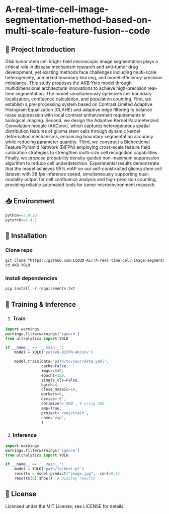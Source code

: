 # A-real-time-cell-image-segmentation-method-based-on-multi-scale-feature-fusion--code

## 🚀 Project Introduction
Glial tumor stem cell bright-field microscopic image segmentation plays a critical role in disease mechanism research and anti-tumor drug development, yet existing methods face challenges including multi-scale heterogeneity, unmarked boundary blurring, and model efficiency-precision imbalance. This study proposes the AKB-Yolo model through multidimensional architectural innovations to achieve high-precision real-time segmentation. The model simultaneously optimizes cell boundary localization, confluence calculation, and population counting. First, we establish a pre-processing system based on Contrast Limited Adaptive Histogram Equalization (CLAHE) and adaptive edge filtering to balance noise suppression with local contrast enhancement requirements in biological imaging. Second, we design the Adaptive Kernel Parameterized Convolution module (AKConv), which captures heterogeneous spatial distribution features of glioma stem cells through dynamic kernel deformation mechanisms, enhancing boundary segmentation accuracy while reducing parameter quantity. Third, we construct a Bidirectional Feature Pyramid Network (BiFPN) employing cross-scale feature field calibration strategies to strengthen multi-size cell recognition capabilities. Finally, we propose probability density-guided non-maximum suppression algorithm to reduce cell underdetection. Experimental results demonstrate that the model achieves 95% mAP on our self-constructed glioma stem cell dataset with 38 fps inference speed, simultaneously supporting dual-modality output for cell confluence analysis and high-precision counting, providing reliable automated tools for tumor microenvironment research.
## 📥 Environment
```python
python==3.8.20 
pytorch>=2.4.1
```

## 🧩 Installation
### Clone repo  
```python
git clone “https://github.com/LCOUD-ALT/A-real-time-cell-image-segmentation-method-based-on-multi-scale-feature-fusion--code.git”  AKB-YOLO
cd AKB-YOLO
```
 
### Install dependencies   
```python
pip install -r requirements.txt
```

## 🧠 Training & Inference
1. ### Train 
```python
import warnings
warnings.filterwarnings('ignore')
from ultralytics import YOLO

if __name__ == '__main__':
    model = YOLO('yolov8-BiFPN-AKconv')

    model.train(data='path/to/your/data.yaml',
                cache=False,
                imgsz=640,
                epochs=150,
                single_cls=False,  
                batch=4,
                close_mosaic=10,
                workers=0,
                device='0',
                optimizer='SGD', # using SGD
                amp=True,  
                project='runs/train',
                name='exp',
                )
```
2. ### Inference
```python
import warnings
warnings.filterwarnings('ignore')
from ultralytics import YOLO

if __name__ == '__main__':
    model = YOLO('path/to/best.pt')
    results = model.predict("image.jpg",  conf=0.5)  
    results[0].show()  # Display results
```
## 📜 License
Licensed under the MIT License; see LICENSE for details.
